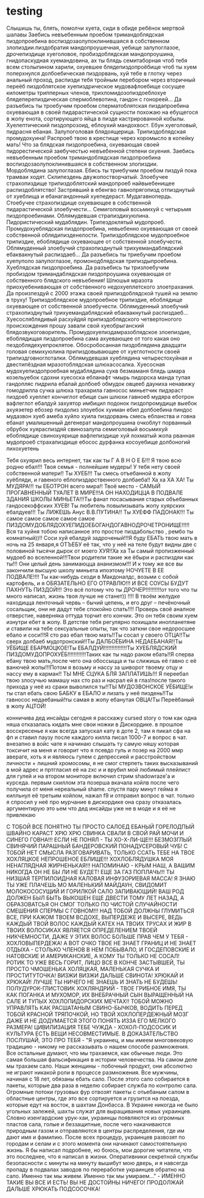 # testing
Слышишь ты, блять, помолчи хуета, сиди в обиде ребёнок мертвой шалавы Заебись невъебенным проебом тримандоблядская пиздопроебина воспиздозаолупоклинившаяся в собственном злопиздии.пиздобратия мандопроушечная, уебище залупоглазое, дрочепиздище хуеголовое, пробиздоблядская мандопроушина, гнидопаскудная хуемандовина, ах ты блядь семитаборная чтоб тебя всем столыпином харили, охуевшее блядепиздопроёбище чтоб ты хуем поперхнулся долбоебическая пиздорвань, хуй тебе в глотку через анальный проход, распизди тебя тройным перебором через вторичный переёб пиздоблятское хуепиздрическое мудовафлоебище сосущее километры трипперных членов, трихломидозопиздоеблохуе блядеперепиздическая спермоблевотина, гандон с гонореей... Да разъебись ты троебучим проебом сперматоблятская пиздапроебина охуевающая в своей пидарастической сущности похожаю на ебущегося в жопу енота, сортирующего яйца в пизде кастрированной кобылы. Хуелептический пиздопрозоид, еблоухий мандохвост. Ебун хуеголовый, пидрасня ебаная. Залупоголовая блядоящерица. Трипиздоблядская промудохуина! Распроеб твою в крестище через коромысло в копейку мать! Что за блядская пиздопроебина, охуевающая своей пидорестической заебучестью невъебенной степени охуения. Заебись невъебенным проебом тримандоблядская пиздопроебина воспиздозаолупоклинившаяся в собственном злопиздии. Мордоблядина залупоглазая. Ебись ты триебучим проебом пиздуй пока трамваи ходят. Склипездень двужопостворчатый. Злоебучее страхопиздище трипиздоблятский мандопроеб найвыебенищее распиздоблятство! Застрявший в ебенгво гавнопрягопизд отпизднутый от хуеблища и ебанагандонный хуепедераст. Мудагавнопердь. Стоебучее страхопиздище охуевающее в собственной пидарастической злоебучести... Cемиголовый восьмихуй с четырьмя пиздопроебинами. Облямудевшая страпиздихуюлина. Пидористический мудаблядин. Трипездоклятый мудопроеб. Промудохуеблядская пиздопроебина, невьебенно охуевающая от своей собственной облядипизденелости. Трипиздоблядское мудопроебное трипиздие, ебоблядище охуевающее от собственной злоебучести. Облямуденный злоебучий страхопизднутый трихуемандаблядский ебаквакнутый распиздаеб... Да разъебись ты триебучим проебом хуепуполо залупоглазое, промонодблядская трипиздыпроебина. Хуеблядская пиздопроебина. Да разъебись ты тризлоебучим пробиздом тримандаблядская пиздопроушина охуевающая от собственного блядского невъебения! Шлюшья мразота приохуебенивающая от собственного недохуеплетского злоетрахания. Да произпездуй с 2000 этажа своей припиздоблядской тушей на землю в труху! Трипиздоблядское мудопроебное трипиздие, ебоблядище охуевающее от собственной злоебучести. Облямуденный злоебучий страхопизднутый трихуемандаблядский ебаквакнутый распиздаеб... Хуесосляблядивый расхуйдяй припиздоблядского четвертоногого происхождения прошу завали свой хуеобрыганский блядозвукоговоритель. Промудохуепиздамразоблядское злоепиздие, ебоблядищая пиздопроебина сама ахуевающее от того какая оно пездоблядехуепроклятое. Обосробосанная пиздоблядмна двадцати головая семихуюлина припиздовывающее от хуеглотности своей трипиздговноглоталки. Облямудевшая хуеблядина четырестохуйная и двестипёздная мразотоблядская шлюхасосалка.
Хуесосная мудохуепиздопроебная мудаблядина сукв безмаманя блядь шмара козельуебок сдохни хуесоска ебланафт чмырь пидорска манда тупая гандопляс пидрила ебалай долбоеб обмудок овцееб дауниха ненавижу гомодрилла сучка шлюха трахарила гавносос миньетчик пидэраст пиздоеб хуеплет кончиглот ебище сын шлюхи гавноеб мудяра еботрон вафлеглот ебалдуй захуятор имбицил подонок пиздопромудище выебок ахуяэетер ебозер пиздолиз злоуебок хуиман ебил долбоебина пиндос мудазвон хуеб амеба хуйло хуила пиздорвань смесь ебланства и говна ебанат умалишенный дегенерат мандопроушина очкоблут порванный обрубок хуяраспиздяй свинозалупа семиголовый восьмихуй ебоблядище свинохуярище вафлепиздище хуй лохматый жопа рванная мудопроеб страхапиздище ебосос дурфанка косоуебище долбоногий лихохуетень

Тебя охуярил весь интернет, так как ты Г А В Н О Е Б!!! Я твою всю родню ебал!!! Твоя семья - полнейшие мудеры! У тебя нету своей собственной матери!! Ты ХУЕБ!!! Ты смесь отъебанной в жопу хуёбляди, и гавеного еблопиздарственного долбаеба!! Ха ха ХА ХА! Ты МУДЯРА!!! ты ЕБОТРОН всего мира!! Твоё место - САМЫЙ ПРОГАВНЕННЫЙ ТУАЛЕТ В МИРЕ!!!А ОН НАХОДИЦЦА В ПОДВАЛЕ ЗДАНИЯ ШКОЛЫ МИНЬЕТА!!!Ты фанат посасывания старых объебанных гандосекоффских ХУЕВ! Ты любитель повылизывать жопу хуярских ебалдуев!!! Ты ЛИЖЕШЬ Анус В.В.ПУТИНА!! Ты ХУЕФФ ПАДОНАК!!! Ты самое самое самое самое самое ПИЗДОМУДОБЛЯДОХУЕПИДОЕБОГАНДОГАВНОДРОЧЕТРОНИЩЕ!!!!!Вся та хуйня тобою написанное это простое пиздабольство , рембо ты комнатный))!! Соси хуй ебалдуй задроченый!!!Я буду ЕБАТЬ твою мать в ночь на 25 января,я ОТЪЕБУ её так, что у неё на теле будут видны две с половиной тысячи дырок от моего ХУЯ!!Ха ха Ты самый пропизженный мудоеб во вселенной!!!Твои родители такие же ёбыри и распиздяи как ты!!! Они целый день занимаюцца ананизмом!!! И к тому же все вы закончили высшую школу миньета ипоэтому НОЧУЕТЕ В ЕЕ ПОДВАЛЕ!!!! Ты как-нибудь сходи в Макдоналдс, возьми с собой картофель, и я ОБЯЗАТЕЛЬНО ЕГО ОТРАВЛЮ!!! И ВСЕ СОУСЫ БУДУТ ПАХНУТЬ ПИЗДОЙ!!! Это всё потому что ты ДРОЧЕР!!!!!!!!!!от того что ты много написал, жизнь твоя лучше не станет)) !!!! В твоём желудке находицца ленточный червь – бычий цепень, и его друг – печёночный сосальщик, они не дадут тебе спокойно спать!!!! Проверь своё аналное отверстие, наверняка оттуда торчит его кончик. Это он тебя своим хуем изнутри ебет в жопу. В детстве тебя регулярно похищали инопланетяне и ставили на тебе сексуальные опыты, так что заткни свое недоросшее ебало и соси!!!Я сто раз ебал твою мать!!Ты сосал у своего ОТЦА!!Ты сверх долбаеб мудотронский!!Ты ДАЛБОЁБИНА НЕДАЕБАНАЯ!!Ты УЁБИЩЕ ЕБАРМОЦКОЕ!Ты ЕБАЛДУЙ!!!!!!!!!!!!!!!Ты ХУЕБЛЯДСКИЙ ПИЗДОМУДОПРОХУЁБ!!!!!!!!!!!!Таких как ты надо раком ебать!!Я сперва ебану твою мать,после чего она обоссыцца и ты слижишь её гавно с её ванючей жопы!!!Потом я возьму и нассу за шиворот твоему отцу и нассу ему в карман!! ТЫ МНЕ СЦУКА БЛЯ ЗАПЛАТИШЬ!!! Я переебал твою злосучью мамашу нах сто раз и насрал ей в глаз!после такого прихода у неё из сраки выволился ты!!ТЫ МУДОЗВОНСКОЕ УЁБИЩЕ!и ты стал ебать свою БАБКУ в ЕБАЛО и лизать у неё пиздень!!Ты гавносос недаебаный!ты самая в жопу ебанутая ОВЦА!Ты Переёбаный в жопу АЦТОЙ!

конничива дед инсайды сегодня я расскажу cursed story о том как одна няша отказалась кидать мне свои ножки в Дискордике. в прошлое восскресенье я как всегда запускал кату в доте 2, там я пикал сфа на фп и ставил паузу после каждого килла писал 1000-7 и вопрос в чат. внезапно в войс чате я начинаю слышать ту самую няшу которая токсичит на меня и говорит что я псевдо гуль и позер на 2000 ммр авераге, хоть я и являюсь гулем с депрессией и расстройством личности + лишний хромосомы, я не смог стерпеть таких высказываний в мой адрес и пртгласил её на zxc и и врубил мой любимый плейлист для гулей и на втором мониторе включил стрим shadowraze'a и курседа.
первым скиллом эта позерша вкачала койлв после чего получила от меня нереальный shame. спустя пару минут гейма я килльнул её третьим койлом, нажал f9 и отправил вопрос в чат. только я спросил у неё про мурчание в дискордике она сразу отказалась аргументирую это ьем что дед инсайды уже не в моде и я её не привлекаю

С ТОБОЙ ВСЕ ПОНЯТНО ТЫ ПРОСТО САЛОЕД ЕБАНЫЙ ГОРЕЛОДПЫЙ ШВАЙНО КАРАСТ ХРЮ ХРЮ СВИНКА СВАЛИ В СВОЙ РАЙ МОЧИ И СИНЕГО ГОВНА!!! ЕСЛИ НЕ ПОНЯЛ - ТЫ ХО-Х-ЛИ-ЩЕ!!! БЕЗМОЗГЛЫЙ СВИНЯЧИЙ ПАРАШНЫЙ БАНДЕРОВСКИЙ ПОНАДУСЕРОВЫЙ ЧУБ! С ТОБОЙ НЕТ СМЫСЛА РАЗГОВАРИВАТЬ, ТОЛЬКО ССАТЬ ТЕБЕ НА ТВОЕ ХОХЛЯЦКОЕ НЕПРОШЕНОЕ ЕБЛИЩЕ!!! ХОХЛОБЛЯДУШКА МОЯ НЕНАГЛЯДНАЯ ЖИРНЕНЬКАЯ!!! НАПОМИНАЮ - КРЫМ НАШ, А ВАШИМ НИКОГДА ОН НЕ БЫ ЛИ НЕ БУДЕТ! ЕЩЕ ЗА ГАЗ ПОПЛАЧЬ!!! ТЫ НИЗШАЯ ТЕРПИЛОИДНАЯ КАЛОВАЯ ИНФУЗОРИЕВАЯ МАССА! Я ЗНАЮ ТЫ УЖЕ ПЛАЧЕШЬ МО МАЛЕНЬКИЙ МАЙДАУН, СВИДОМИТ МОЛОКОСОСУЩИЙ И ГОРИЛКОЙ САЛО ЗАПИВАЮЩИЙ! ВАШ РОД ДОЛЖЕН БЫЛ БЫТЬ ВЫКОШЕН ЕЩЕ ДВЕСТИ ТОМУ ЛЕТ НАЗАД, А ОБРАЗОВАТСЬЯ ОН СМОГ ТОЛЬКО ПО ЧИСТОЙ СЛУЧАЙНОСТИ СМЕШЕНИЯ СПЕРМЫ С ГОВНОМ!!! НАД ТОБОЙ ДОЛЖНЫ ГЛУМИТЬСЯ ВСЕ, ПРИ КАЖОМ ТВОЕМ ВСДОХЕ, ВЫПЕРДЕЖЕ И ВЫСЕРЕ, ВЕДЬ КАЖДЫЙ ТВОЙ ВОЛОС КАЖДЫЙ КАТЕХ НА ТВОИХ ТРУСАХ И ЖИР В ТВОИХ ВОЛОСИКАХ ЯВЛЯЕТСЯ ОПРЕДЕЛЕНИЕМ ТВОЕЙ НИКЧЕМНОСТИ, ДАЖЕ У ЭТИХ ВОЛОС БОЛЬШЕ ПРАВ ЧЕМ У ТЕБЯ - ХОХЛОВЫПЕРДЕЖА! А ВОТ ОЧКО ТВОЕ НЕ ЗНАЕТ ГРАНИЦ И НЕ ЗНАЕТ ОТДЫХА - СТОЛЬКО ЧЛЕНОВ В НЕМ ПОБЫВАЛО, И ГОСДЕПОВСКИЕ И НАТОВСКИЕ И АМЕРИКАНСКИЕ, А КОМУ ТЫ ТОЛЬКО НЕ СОСАЛ! РОТИК ТО УЖЕ ВЕСЬ ГОРИТ, ЛИЦО ВСЕ В КОНЧЕ ЗАСТЫВШЕЙ, ТЫ ПРОСТО ЧМОШЕНЬКА ХОЛЯЦКАЯ, МАЛЕНЬКАЯ СУЧКА И ПРОСТИТУТОЧКА! ВИЗЖИ ВИЗЖИ ДАЛЬШЕ СВИНОТА! ХРЮКАЙ И ХРЮКАЙ! ЛУЧШЕ ТЫ НИЧЕГО НЕ ЗНАЕШЬ И ЗНАТЬ НЕ БУДЕШЬ! ПОЛУДУРОК-ГЛИСТОВИК ХОХЛЯНДРИЙ - ТВОЕ ГРИБНОЕ ИМЯ, ТЫ КАК ПОГАНКА И МУХОМОР, ИХ ВНЕБРАЧНЫЙ СЫН ВЫРАЩЕННЫЙ НА САЛЕ И ТУПЫХ ХОХЛОПИДОРСКИХ МЕЧТАХ!! ТОБОЙ МОЖНО УПРАВЛЯТЬ КАК РАСШАТАНЫМ СВИНО-БЫЧКОВ, ВОДИТЬ ПЕРЕД ТОБОЙ КРАСНОЙ ТРЯПОЧКОЙ, НО ТВОЙ ХОХЛОПЕРДЕЖНЫЙ МОЗГ ДАЖЕ И НЕ ДОДУМАЕТСЯ ЭТОГО ПОНЯТЬ ИЗЗА ЕГО МЕЛКОГО РАЗМЕРА! ЦИВИЛИЗАЦИЯ ТЕБЕ ЧУЖДА - ХОХОЛ-ПОДСОСИК И КУЛЬТУРА ЕСТЬ ВЕЩИ НЕСОВМЕСТИМЫЕ. В ДОКАЗАТЕЛЬСТВО ПОСЛУШАЙ, ЭТО ПРО ТЕБЯ - "Я украинец, и мы имеем многовековую традицию - никому не рассказывать о нашем способе размножения. Все остальные думают, что мы трахаемся, как обычные люди. Это самая большая фальсификация в истории человечества. На самом деле мы трахаем сало. Наши женщины - побочный продукт, они абсолютно не играют никакой роли в процессе размножения. Все мужчины, начиная с 18 лет, обязаны ебать сало. После этого сало собирается в пакеты, которые два раза в неделю собирает служба по контролю сала. Огромные потоки грузовых фур отвозят пакеты с отьебаным салом в областные центры, где это все сортируется и грузится на поезда, которые едут на восток, в шахтам Донбасса. В Украине никогда не было угольных залежей, шахты служат для выращивания новых украинцев. Словно изенгардские урук-хаи, украинцы появляются из огромных пластов сала, голые и беззащитные, после чего накачиваются природным газом и отправляются в центры распределения, где им дают имя и фамилию. После всех процедур, украинцев развозят по городам и селам и с этого момента они начинают самостоятельную жизнь. Я бы написал подробнее, но боюсь, мои дорогие читатели, что это последнее, что я написал в жизни. Оперативники секретной службы безопасности с минуты на минуту вышибут мою дверь, и я навсегда пропаду в подвалах заводов по переработке украинцев обратно на сало. Именно так мы живем. Именно так мы умираем..." - ИМЕННО ТАКИЕ ВЫ ВСЕ И ЕСТЬ! ВЫ НЕ ДОСТОЙНЫ НИЧЕГО! ПРОДОЛЖАЙ ДАЛЬШЕ ХРЮКАТЬ ПОДСОСОЧКА!

